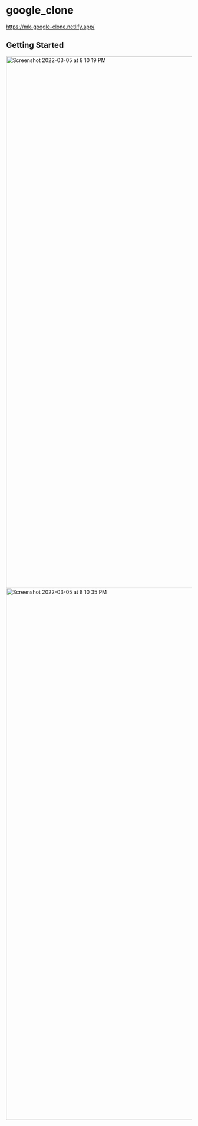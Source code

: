 # google_clone
https://mk-google-clone.netlify.app/

## Getting Started
<img width="1440" alt="Screenshot 2022-03-05 at 8 10 19 PM" src="https://user-images.githubusercontent.com/38829097/156888058-95b413c1-0e7a-4b6a-83e2-fa4f8a47b9de.png">


<img width="1440" alt="Screenshot 2022-03-05 at 8 10 35 PM" src="https://user-images.githubusercontent.com/38829097/156888053-1f0c7089-f2d2-42f5-b453-3e824aaa46a1.png">

